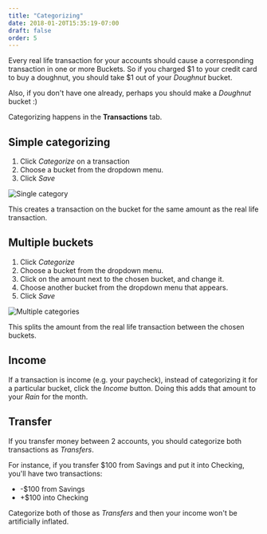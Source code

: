 ```yaml
---
title: "Categorizing"
date: 2018-01-20T15:35:19-07:00
draft: false
order: 5
---
```


Every real life transaction for your accounts should cause a corresponding transaction in one or more Buckets.  So if you charged $1 to your credit card to buy a doughnut, you should take $1 out of your *Doughnut* bucket.

Also, if you don't have one already, perhaps you should make a *Doughnut* bucket :)

Categorizing happens in the **Transactions** tab.

## Simple categorizing

1. Click *Categorize* on a transaction
2. Choose a bucket from the dropdown menu.
3. Click *Save*

![Single category](../categorizing_img/single_cat.png)

This creates a transaction on the bucket for the same amount as the real life transaction.

## Multiple buckets

1. Click *Categorize*
2. Choose a bucket from the dropdown menu.
3. Click on the amount next to the chosen bucket, and change it.
4. Choose another bucket from the dropdown menu that appears.
5. Click *Save*

![Multiple categories](../categorizing_img/multiple_cat.png)

This splits the amount from the real life transaction between the chosen buckets.

## Income

If a transaction is income (e.g. your paycheck), instead of categorizing it for a particular bucket, click the *Income* button.  Doing this adds that amount to your *Rain* for the month.

## Transfer

If you transfer money between 2 accounts, you should categorize both transactions as *Transfers*.

For instance, if you transfer $100 from Savings and put it into Checking, you'll have two transactions:

- -$100 from Savings
- +$100 into Checking

Categorize both of those as *Transfers* and then your income won't be artificially inflated.